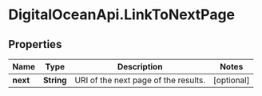 # DigitalOceanApi.LinkToNextPage

## Properties
Name | Type | Description | Notes
------------ | ------------- | ------------- | -------------
**next** | **String** | URI of the next page of the results. | [optional] 
